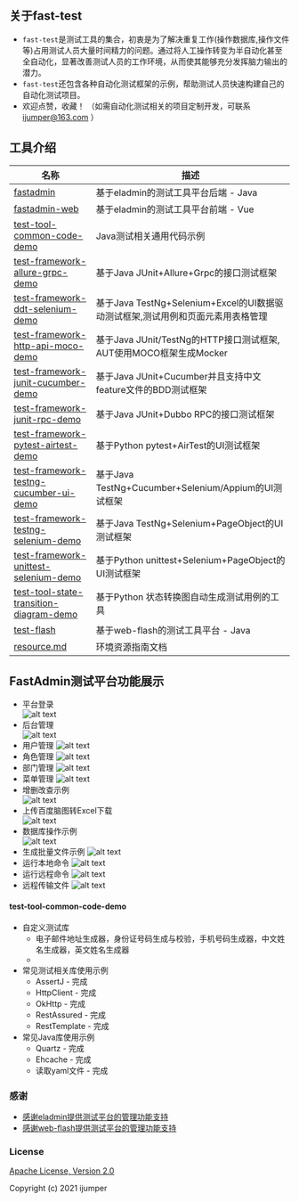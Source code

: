 ## 关于fast-test
- `fast-test`是测试工具的集合，初衷是为了解决重复工作(操作数据库,操作文件等)占用测试人员大量时间精力的问题。通过将人工操作转变为半自动化甚至全自动化，显著改善测试人员的工作环境，从而使其能够充分发挥脑力输出的潜力。  
- `fast-test`还包含各种自动化测试框架的示例，帮助测试人员快速构建自己的自动化测试项目。  
- 欢迎点赞，收藏！ （如需自动化测试相关的项目定制开发，可联系 ijumper@163.com ）

## 工具介绍
| 名称                                                  | 描述                                                  |
| ------------------------------------------------------------ | ------------------------------------------------------------ |
| [fastadmin](./fastadmin)                         | 基于eladmin的测试工具平台后端 - Java                                |
| [fastadmin-web](./fastadmin-web)                         | 基于eladmin的测试工具平台前端 - Vue                             |
| [test-tool-common-code-demo](./test-tool-common-code-demo)       | Java测试相关通用代码示例                             |
| [test-framework-allure-grpc-demo](./test-framework-allure-grpc-demo)       | 基于Java JUnit+Allure+Grpc的接口测试框架                             |
| [test-framework-ddt-selenium-demo](./test-framework-ddt-selenium-demo)       | 基于Java TestNg+Selenium+Excel的UI数据驱动测试框架,测试用例和页面元素用表格管理                             |
| [test-framework-http-api-moco-demo](./test-framework-http-api-moco-demo)       | 基于Java JUnit/TestNg的HTTP接口测试框架, AUT使用MOCO框架生成Mocker                             |
| [test-framework-junit-cucumber-demo](./test-framework-junit-cucumber-demo)       | 基于Java JUnit+Cucumber并且支持中文feature文件的BDD测试框架                             |
| [test-framework-junit-rpc-demo](./test-framework-junit-rpc-demo)       | 基于Java JUnit+Dubbo RPC的接口测试框架                             |
| [test-framework-pytest-airtest-demo](./test-framework-pytest-airtest-demo)       | 基于Python pytest+AirTest的UI测试框架                             |
| [test-framework-testng-cucumber-ui-demo](./test-framework-testng-cucumber-ui-demo)       | 基于Java TestNg+Cucumber+Selenium/Appium的UI测试框架                             |
| [test-framework-testng-selenium-demo](./test-framework-testng-selenium-demo)       | 基于Java TestNg+Selenium+PageObject的UI测试框架                             |
| [test-framework-unittest-selenium-demo](./test-framework-unittest-selenium-demo)       | 基于Python unittest+Selenium+PageObject的UI测试框架                             |
| [test-tool-state-transition-diagram-demo](./test-tool-state-transition-diagram-demo)       | 基于Python 状态转换图自动生成测试用例的工具                             |
| [test-flash](./test-flash)                         | 基于web-flash的测试工具平台 - Java                           |
| [resource.md](./doc/md/resource.md)                         | 环境资源指南文档                              |

## FastAdmin测试平台功能展示
- 平台登录  
![alt text](https://github.com/jumper2014/fast-test/blob/main/doc/image/fastadmin/login.PNG)
- 后台管理  
![alt text](https://github.com/jumper2014/fast-test/blob/main/doc/image/fastadmin/index.PNG)
- 用户管理
![alt text](https://github.com/jumper2014/fast-test/blob/main/doc/image/fastadmin/user.PNG)
- 角色管理
![alt text](https://github.com/jumper2014/fast-test/blob/main/doc/image/fastadmin/role.PNG)
- 部门管理
![alt text](https://github.com/jumper2014/fast-test/blob/main/doc/image/fastadmin/dept.PNG)
- 菜单管理
![alt text](https://github.com/jumper2014/fast-test/blob/main/doc/image/fastadmin/menu.PNG)
- 增删改查示例  
![alt text](https://github.com/jumper2014/fast-test/blob/main/doc/image/fastadmin/curd.PNG)
- 上传百度脑图转Excel下载  
![alt text](https://github.com/jumper2014/fast-test/blob/main/doc/image/fastadmin/km2excel.PNG)
- 数据库操作示例  
![alt text](https://github.com/jumper2014/fast-test/blob/main/doc/image/fastadmin/lockuser.PNG)
- 生成批量文件示例
![alt text](https://github.com/jumper2014/fast-test/blob/main/doc/image/fastadmin/batch.PNG)
- 运行本地命令
![alt text](https://github.com/jumper2014/fast-test/blob/main/doc/image/fastadmin/lcommand.PNG)
- 运行远程命令
![alt text](https://github.com/jumper2014/fast-test/blob/main/doc/image/fastadmin/rcommand.PNG)
- 远程传输文件
![alt text](https://github.com/jumper2014/fast-test/blob/main/doc/image/fastadmin/rfile.PNG)

#### test-tool-common-code-demo
- 自定义测试库
  - 电子邮件地址生成器，身份证号码生成与校验，手机号码生成器，中文姓名生成器，英文姓名生成器
  - 
- 常见测试相关库使用示例
  - AssertJ - 完成
  - HttpClient - 完成
  - OkHttp - 完成
  - RestAssured - 完成
  - RestTemplate - 完成
- 常见Java库使用示例
  - Quartz - 完成
  - Ehcache - 完成
  - 读取yaml文件 - 完成

### 感谢
- [感谢eladmin提供测试平台的管理功能支持](https://github.com/elunez/eladmin)
- [感谢web-flash提供测试平台的管理功能支持](https://github.com/enilu/web-flash)

### License
[Apache License, Version 2.0](https://opensource.org/licenses/Apache-2.0)

Copyright (c) 2021 ijumper
